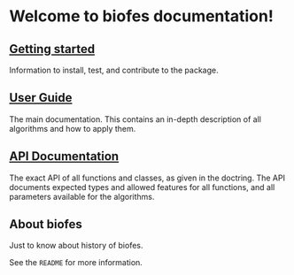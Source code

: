 # Welcome to biofes documentation!

## [Getting started](install.md)
Information to install, test, and contribute to the package.

## [User Guide](guide.md)
The main documentation. This contains an in-depth description of all algorithms and how to apply them.

## [API Documentation](api.md)
The exact API of all functions and classes, as given in the doctring. The API documents expected types and allowed features for all functions, and all parameters available for the algorithms.

## About biofes
Just to know about history of biofes.

See the ``README`` for more information.
